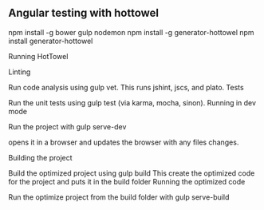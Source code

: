 ## Angular testing with hottowel

npm install -g bower gulp nodemon
npm install -g generator-hottowel
npm install generator-hottowel

Running HotTowel

Linting

Run code analysis using gulp vet. This runs jshint, jscs, and plato.
Tests

Run the unit tests using gulp test (via karma, mocha, sinon).
Running in dev mode

Run the project with gulp serve-dev

opens it in a browser and updates the browser with any files changes.

Building the project

Build the optimized project using gulp build
This create the optimized code for the project and puts it in the build folder
Running the optimized code

Run the optimize project from the build folder with gulp serve-build
